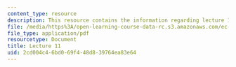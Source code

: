 ```yaml
---
content_type: resource
description: This resource contains the information regarding lecture 11.
file: /media/https%3A/open-learning-course-data-rc.s3.amazonaws.com/ec-710-d-lab-medical-technologies-for-the-developing-world-spring-2010/2cd004c46bd069f448d839764ea83e64_MITEC_710S10_neg_dis_OCW.pdf
file_type: application/pdf
resourcetype: Document
title: Lecture 11
uid: 2cd004c4-6bd0-69f4-48d8-39764ea83e64
---
```

